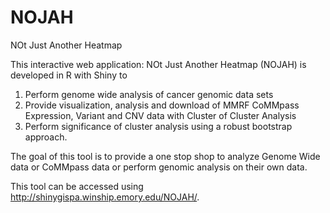 # NOJAH
NOt Just Another Heatmap

This interactive web application: NOt Just Another Heatmap (NOJAH) is developed in R with Shiny to


1) Perform genome wide analysis of cancer genomic data sets 
2) Provide visualization, analysis and download of MMRF CoMMpass Expression, Variant and CNV data with Cluster of Cluster Analysis 
3) Perform significance of cluster analysis using a robust bootstrap approach. 

The goal of this tool is to provide a one stop shop to analyze Genome Wide data or CoMMpass data or perform genomic analysis on their own data.

This tool can be accessed using http://shinygispa.winship.emory.edu/NOJAH/.
